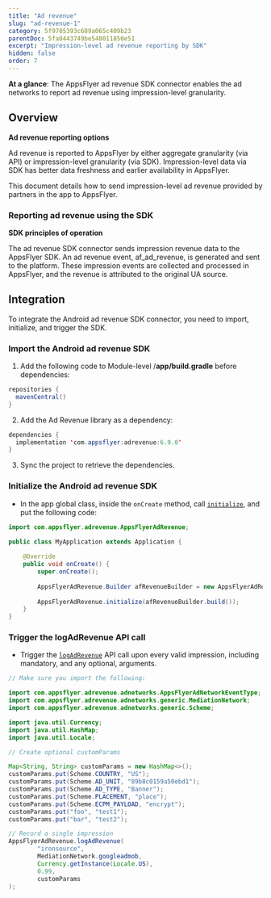 ```yaml
---
title: "Ad revenue"
slug: "ad-revenue-1"
category: 5f9705393c689a065c409b23
parentDoc: 5fa0443749be540011850e51
excerpt: "Impression-level ad revenue reporting by SDK"
hidden: false
order: 7
---
```

**At a glance**: The AppsFlyer ad revenue SDK connector enables the ad networks to report ad revenue using impression-level granularity.

## Overview

**Ad revenue reporting options**

Ad revenue is reported to AppsFlyer by either aggregate granularity (via API) or impression-level granularity (via SDK). Impression-level data via SDK has better data freshness and earlier availability in AppsFlyer.

This document details how to send impression-level ad revenue provided by partners in the app to AppsFlyer. 

### Reporting ad revenue using the SDK

**SDK principles of operation**

The ad revenue SDK connector sends impression revenue data to the AppsFlyer SDK. An ad revenue event, af_ad_revenue, is generated and sent to the platform. These impression events are collected and processed in AppsFlyer, and the revenue is attributed to the original UA source.

## Integration

To integrate the Android ad revenue SDK connector, you need to import, initialize, and trigger the SDK.

### Import the Android ad revenue SDK

1. Add the following code to Module-level /**app/build.gradle** before dependencies:

```java
repositories { 
  mavenCentral()
}
```

2. Add the Ad Revenue library as a dependency:

```java
dependencies {
  implementation 'com.appsflyer:adrevenue:6.9.0'
}
```

3. Sync the project to retrieve the dependencies.

### Initialize the Android ad revenue SDK

- In the app global class, inside the `onCreate` method, call [`initialize`](https://dev.appsflyer.com/hc/docs/appsflyeradrevenue#initaliaze), and put the following code:

```java
import com.appsflyer.adrevenue.AppsFlyerAdRevenue;

public class MyApplication extends Application {
    
    @Override
    public void onCreate() {
        super.onCreate();
        
        AppsFlyerAdRevenue.Builder afRevenueBuilder = new AppsFlyerAdRevenue.Builder(this);     
        
        AppsFlyerAdRevenue.initialize(afRevenueBuilder.build());
    }
}
```

### Trigger the logAdRevenue API call

- Trigger the [`logAdRevenue`](https://dev.appsflyer.com/hc/docs/appsflyeradrevenue#logadrevenue) API call upon every valid impression, including mandatory, and any optional, arguments.

```java
// Make sure you import the following:

import com.appsflyer.adrevenue.adnetworks.AppsFlyerAdNetworkEventType;
import com.appsflyer.adrevenue.adnetworks.generic.MediationNetwork;
import com.appsflyer.adrevenue.adnetworks.generic.Scheme;

import java.util.Currency;
import java.util.HashMap;
import java.util.Locale;

// Create optional customParams

Map<String, String> customParams = new HashMap<>();
customParams.put(Scheme.COUNTRY, "US");
customParams.put(Scheme.AD_UNIT, "89b8c0159a50ebd1");
customParams.put(Scheme.AD_TYPE, "Banner");
customParams.put(Scheme.PLACEMENT, "place");
customParams.put(Scheme.ECPM_PAYLOAD, "encrypt");
customParams.put("foo", "test1");
customParams.put("bar", "test2");

// Record a single impression
AppsFlyerAdRevenue.logAdRevenue(
        "ironsource",
        MediationNetwork.googleadmob,
        Currency.getInstance(Locale.US),
        0.99,
        customParams
);
```
